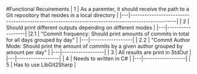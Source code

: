 #Functional Recuirements
| 1 | As a paremter, it should receive the path to a Git repository that resides in a local directory |
|---|-------------------------------------------------------------------------------------------------|
| 2 | Should print different outputs depending on different modes |
|---|------------------|
|2.1 | "Commit frequency: Should print amounts of commits in total for all days grouped by day" |
|---|------------------|
| 2.2 | "Commit Author Mode: Should print the amount of commits by a given author grouped by amount per day" |
|---|------------------|
| 3 | All results are print in StdOut |
|---|------------------|
| 4 | Needs to written in C# |
|---|------------------|
| 5 | Has to use LibGit2Sharp |
